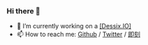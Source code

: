 ### Hi there 👋

- 🔭 I’m currently working on a [[Dessix.IO]](https://dessix.io)
- 📫 How to reach me: [Github](https://github.com/xiangst0816) / [Twitter](https://twitter.com/sootao) / [即刻](https://web.okjike.com/u/78D983A5-3F67-4A28-BC92-FAD20A9B08FF)
